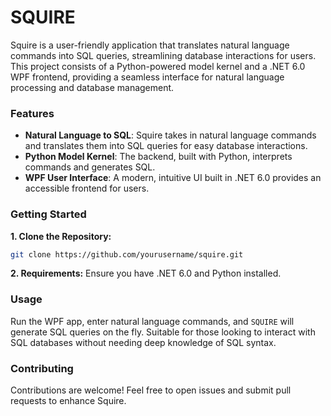 # SQUIRE
Squire is a user-friendly application that translates natural language commands into SQL queries, streamlining database interactions for users. This project consists of a Python-powered model kernel and a .NET 6.0 WPF frontend, providing a seamless interface for natural language processing and database management.

### Features
- **Natural Language to SQL**: Squire takes in natural language commands and translates them into SQL queries for easy database interactions.
- **Python Model Kernel**: The backend, built with Python, interprets commands and generates SQL.
- **WPF User Interface**: A modern, intuitive UI built in .NET 6.0 provides an accessible frontend for users.
### Getting Started
**1. Clone the Repository:**
```bash
git clone https://github.com/yourusername/squire.git
```
**2. Requirements:** Ensure you have .NET 6.0 and Python installed.
### Usage
Run the WPF app, enter natural language commands, and `SQUIRE` will generate SQL queries on the fly.
Suitable for those looking to interact with SQL databases without needing deep knowledge of SQL syntax.
### Contributing
Contributions are welcome! Feel free to open issues and submit pull requests to enhance Squire.

